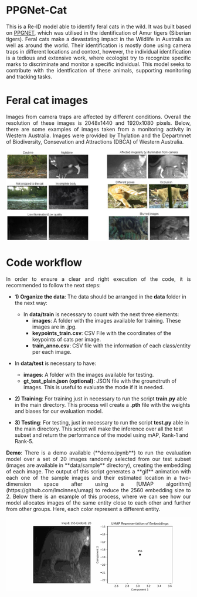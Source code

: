 # PPGNet-Cat

<p align="justify"> This is a Re-ID model able to identify feral cats in the wild. It was built based on <a href="https://github.com/LcenArthas/CVWC2019-Amur-Tiger-Re-ID/tree/master">PPGNET</a>, which was utilised in the identification of Amur tigers (Siberian tigers). Feral cats make a devastating impact in the Wildlife in Australia as well as around the world. Their identification is mostly done using camera traps in different locations and context, however, the individual identification is a tedious and extensive work, where ecologist try to recognize specific marks to discriminate and monitor a specific individual. This model seeks to contribute with the identfication of these animals, supporting monitoring and tracking tasks. </p>

# Feral cat images

<p align="justify"> Images from camera traps are affected by different conditions. Overall the resolution of these images is 2048x1440 and 1920x1080 pixels. Below, there are some examples of images taken from a monitoring activity in Western Australia. Images were provided by Thylation and the Departmnet of Biodiversity, Consevation and Attractions (DBCA) of Western Australia. </p>

![Samples of cat images](image_samples.jpg)

# Code workflow

<p align="justify">In order to ensure a clear and right execution of the code, it is recommended to follow the next steps:

* **1) Organize the data**: The data should be arranged in the **data** folder in the next way:
  * In **data/train** is necessary to count with the next three elements:
     * **images**: A folder with the images available for training. These images are in .jpg.
     * **keypoints_train.csv**: CSV File with the coordinates of the keypoints of cats per image.
     * **train_anno.csv**: CSV file with the information of each class/entity per each image.
     
 * In **data/test** is necessary to have:
     * **images**: A folder with the images available for testing.
     * **gt_test_plain.json (optional)**: JSON file with the groundtruth of images. This is useful to evaluate the mode if it is needed.
  
* **2) Training**: For training just in necessary to run the script **train.py** able in the main directory. This process will create a **.pth** file with the weights and biases for our evaluation model.
* **3) Testing**: For testing, just in necessary to run the script **test.py** able in the main directory. This script will make the inference over all the test subset and return the performance of the model using mAP, Rank-1 and Rank-5.</p>

<p align="justify"> <b>Demo</b>: There is a demo available (**demo.ipynb**) to run the evaluation model over a set of 20 images randomly selected from our test subset (images are available in **data/sample** directory), creating the embedding of each image. The output of this script generates a **gif** animation with each one of the sample images and their estimated location in a two-dimension space after using a [UMAP algorithm](https://github.com/lmcinnes/umap) to reduce the 2560 embedding size to 2. Below there is an example of this process, where we can see how our model allocates images of the same entity close to each other and further from other groups. Here, each color represent a different entity.</p>
  
![Representation of embeddings using UMAP](pred_sample.gif)
